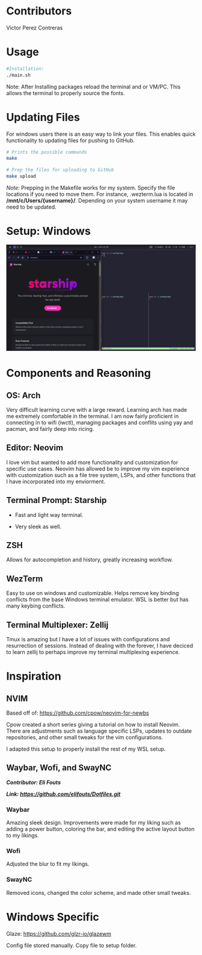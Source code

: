 # Contributors
Victor Perez Contreras

# Usage
```bash
#Installation:
./main.sh
```
Note:
    After Installing packages reload the terminal and or VM/PC. 
    This allows the terminal to properly source the fonts.

# Updating Files

For windows users there is an easy way to link your files. This enables quick functionality to updating files for pushing to GitHub.


```bash
# Prints the possible commands
make
```

```bash
# Prep the files for uploading to GitHub
make upload
```
*Note:* 
Prepping in the Makefile works for my system. Specify the file locations 
if you need to move them. For instance, .wezterm.lua is located in 
__/mnt/c/Users/{username}/__. Depending on your system username it may 
need to be updated.

# Setup: Windows

![Screenshot](imgs/windows/Window_manager_and_tmux_config.png)

# Components and Reasoning

## OS: Arch

Very difficult learning curve with a large reward. Learning arch has made 
me extremely comfortable in the terminal. I am now fairly proficient in 
connecting in to wifi (iwctl), managing packages and conflits using yay 
and pacman, and fairly deep into ricing.

## Editor: Neovim

I love vim but wanted to add more functionality and customization for 
specific use cases. Neovim has allowed be to improve my vim experience
with customization such as a file tree system, LSPs, and other functions
that I have incorporated into my enviorment.

## Terminal Prompt: Starship

- Fast and light way terminal. 

- Very sleek as well.

## ZSH

Allows for autocompletion and history, greatly increasing workflow.

## WezTerm

Easy to use on windows and customizable. Helps remove key binding 
conflicts from the base Windows terminal emulator. WSL is better 
but has many keybing conflicts.

## Terminal Multiplexer: Zellij

Tmux is amazing but I have a lot of issues with configurations 
and resurrection of sessions. Instead of dealing with the forever, 
I have deciced to learn zellij to perhaps improve my terminal 
multiplexing experience.

# Inspiration

## NVIM

Based off of: https://github.com/cpow/neovim-for-newbs

Cpow created a short series giving a tutorial on how to install Neovim. 
There are adjustments such as language specific LSPs, updates to outdate 
repositories, and other small tweaks for the vim configurations.

I adapted this setup to properly install the rest of my WSL setup.

## Waybar, Wofi, and SwayNC 

***Contributor: Eli Fouts***

***Link: https://github.com/elifouts/Dotfiles.git***

### Waybar 

Amazing sleek design. Improvements were made for my liking such as adding a 
power button, coloring the bar, and editing the active layout button to my likings.

### Wofi

Adjusted the blur to fit my likings.

### SwayNC

Removed icons, changed the color scheme, and made other small tweaks.

# Windows Specific

Glaze: https://github.com/glzr-io/glazewm

Config file stored manually. Copy file to setup folder.

